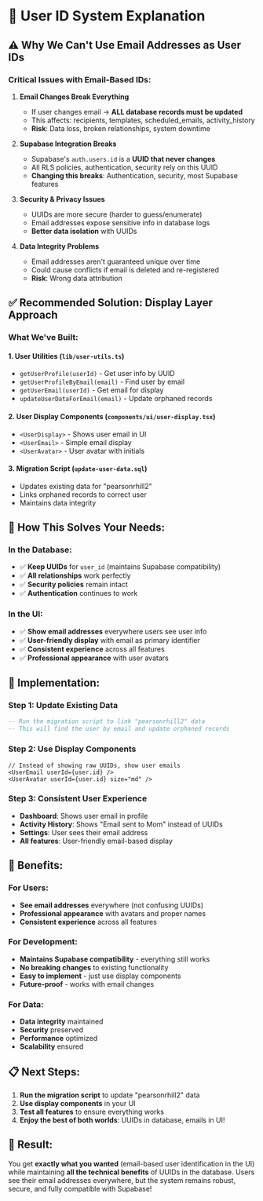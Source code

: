 # 🔐 User ID System Explanation

## ⚠️ **Why We Can't Use Email Addresses as User IDs**

### **Critical Issues with Email-Based IDs:**

1. **Email Changes Break Everything**
   - If user changes email → **ALL database records must be updated**
   - This affects: recipients, templates, scheduled_emails, activity_history
   - **Risk**: Data loss, broken relationships, system downtime

2. **Supabase Integration Breaks**
   - Supabase's `auth.users.id` is a **UUID that never changes**
   - All RLS policies, authentication, security rely on this UUID
   - **Changing this breaks**: Authentication, security, most Supabase features

3. **Security & Privacy Issues**
   - UUIDs are more secure (harder to guess/enumerate)
   - Email addresses expose sensitive info in database logs
   - **Better data isolation** with UUIDs

4. **Data Integrity Problems**
   - Email addresses aren't guaranteed unique over time
   - Could cause conflicts if email is deleted and re-registered
   - **Risk**: Wrong data attribution

## ✅ **Recommended Solution: Display Layer Approach**

### **What We've Built:**

#### **1. User Utilities (`lib/user-utils.ts`)**
- `getUserProfile(userId)` - Get user info by UUID
- `getUserProfileByEmail(email)` - Find user by email
- `getUserEmail(userId)` - Get email for display
- `updateUserDataForEmail(email)` - Update orphaned records

#### **2. User Display Components (`components/ui/user-display.tsx`)**
- `<UserDisplay>` - Shows user email in UI
- `<UserEmail>` - Simple email display
- `<UserAvatar>` - User avatar with initials

#### **3. Migration Script (`update-user-data.sql`)**
- Updates existing data for "pearsonrhill2"
- Links orphaned records to correct user
- Maintains data integrity

## 🎯 **How This Solves Your Needs:**

### **In the Database:**
- ✅ **Keep UUIDs** for `user_id` (maintains Supabase compatibility)
- ✅ **All relationships** work perfectly
- ✅ **Security policies** remain intact
- ✅ **Authentication** continues to work

### **In the UI:**
- ✅ **Show email addresses** everywhere users see user info
- ✅ **User-friendly display** with email as primary identifier
- ✅ **Consistent experience** across all features
- ✅ **Professional appearance** with user avatars

## 🔧 **Implementation:**

### **Step 1: Update Existing Data**
```sql
-- Run the migration script to link "pearsonrhill2" data
-- This will find the user by email and update orphaned records
```

### **Step 2: Use Display Components**
```tsx
// Instead of showing raw UUIDs, show user emails
<UserEmail userId={user.id} />
<UserAvatar userId={user.id} size="md" />
```

### **Step 3: Consistent User Experience**
- **Dashboard**: Shows user email in profile
- **Activity History**: Shows "Email sent to Mom" instead of UUIDs
- **Settings**: User sees their email address
- **All features**: User-friendly email-based display

## 🎉 **Benefits:**

### **For Users:**
- **See email addresses** everywhere (not confusing UUIDs)
- **Professional appearance** with avatars and proper names
- **Consistent experience** across all features

### **For Development:**
- **Maintains Supabase compatibility** - everything still works
- **No breaking changes** to existing functionality
- **Easy to implement** - just use display components
- **Future-proof** - works with email changes

### **For Data:**
- **Data integrity** maintained
- **Security** preserved
- **Performance** optimized
- **Scalability** ensured

## 📋 **Next Steps:**

1. **Run the migration script** to update "pearsonrhill2" data
2. **Use display components** in your UI
3. **Test all features** to ensure everything works
4. **Enjoy the best of both worlds**: UUIDs in database, emails in UI!

## 🚀 **Result:**

You get **exactly what you wanted** (email-based user identification in the UI) while maintaining **all the technical benefits** of UUIDs in the database. Users see their email addresses everywhere, but the system remains robust, secure, and fully compatible with Supabase!
